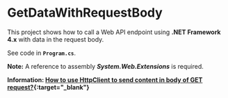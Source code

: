 ﻿# GetDataWithRequestBody

This project shows how to call a Web API endpoint using **.NET Framework 4.x** with data in the request body.

See code in **`Program.cs`**.

**Note:** A reference to assembly ***System.Web.Extensions*** is required.

**Information: [How to use HttpClient to send content in body of GET request?](https://stackoverflow.com/questions/43421126/how-to-use-httpclient-to-send-content-in-body-of-get-request){:target="_blank"}**
